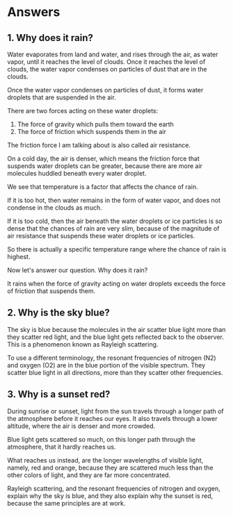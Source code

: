 # Answers

## 1. Why does it rain?

Water evaporates from land and water, and rises through the air, as water vapor, until it reaches the level of clouds. Once it reaches the level of clouds, the water vapor condenses on particles of dust that are in the clouds.

Once the water vapor condenses on particles of dust, it forms water droplets that are suspended in the air.

There are two forces acting on these water droplets:
1. The force of gravity which pulls them toward the earth
2. The force of friction which suspends them in the air

The friction force I am talking about is also called air resistance.

On a cold day, the air is denser, which means the friction force that suspends water droplets can be greater, because there are more air molecules huddled beneath every water droplet.

We see that temperature is a factor that affects the chance of rain.

If it is too hot, then water remains in the form of water vapor, and does not condense in the clouds as much.

If it is too cold, then the air beneath the water droplets or ice particles is so dense that the chances of rain are very slim, because of the magnitude of air resistance that suspends these water droplets or ice particles.

So there is actually a specific temperature range where the chance of rain is highest.

Now let's answer our question. Why does it rain?

It rains when the force of gravity acting on water droplets exceeds the force of friction that suspends them.

## 2. Why is the sky blue?

The sky is blue because the molecules in the air scatter blue light more than they scatter red light, and the blue light gets reflected back to the observer. This is a phenomenon known as Rayleigh scattering.

To use a different terminology, the resonant frequencies of nitrogen (N2) and oxygen (O2) are in the blue portion of the visible spectrum. They scatter blue light in all directions, more than they scatter other frequencies.

## 3. Why is a sunset red?

During sunrise or sunset, light from the sun travels through a longer path of the atmosphere before it reaches our eyes. It also travels through a lower altitude, where the air is denser and more crowded.

Blue light gets scattered so much, on this longer path through the atmosphere, that it hardly reaches us.

What reaches us instead, are the longer wavelengths of visible light, namely, red and orange, because they are scattered much less than the other colors of light, and they are far more concentrated.

Rayleigh scattering, and the resonant frequencies of nitrogen and oxygen, explain why the sky is blue, and they also explain why the sunset is red, because the same principles are at work.
